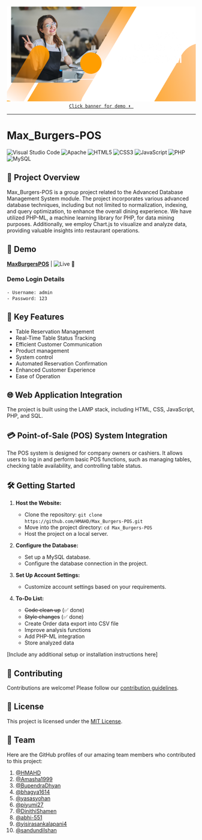 <p align="center">
  <a href="https://maxburgerspos.000webhostapp.com" target="_blank">
    <img src="https://github.com/HMAHD/Max_Burgers-POS/blob/a9f33100dd57453bcabf435a90a1005e69a5fb13/MAX%20BURGERS%20POS%20SYSTEM.png" alt="Max_Burgers-POS Logo">
    <br>
    <code>Click banner for demo ⬆️ </code>
  </a>
</p>

---

# Max_Burgers-POS
![Visual Studio Code](https://img.shields.io/badge/Visual%20Studio%20Code-0078d7.svg?style=for-the-badge&logo=visual-studio-code&logoColor=white)
![Apache](https://img.shields.io/badge/apache-%23D42029.svg?style=for-the-badge&logo=apache&logoColor=white)
![HTML5](https://img.shields.io/badge/html5-%23E34F26.svg?style=for-the-badge&logo=html5&logoColor=white)
![CSS3](https://img.shields.io/badge/css3-%231572B6.svg?style=for-the-badge&logo=css3&logoColor=white)
![JavaScript](https://img.shields.io/badge/javascript-%23323330.svg?style=for-the-badge&logo=javascript&logoColor=%23F7DF1E)
![PHP](https://img.shields.io/badge/php-%23777BB4.svg?style=for-the-badge&logo=php&logoColor=white)
![MySQL](https://img.shields.io/badge/mysql-%2300f.svg?style=for-the-badge&logo=mysql&logoColor=white)

## 🚀 Project Overview

Max_Burgers-POS is a group project related to the Advanced Database Management System module. The project incorporates various advanced database techniques, including but not limited to normalization, indexing, and query optimization, to enhance the overall dining experience. We have utilized PHP-ML, a machine learning library for PHP, for data mining purposes. Additionally, we employ Chart.js to visualize and analyze data, providing valuable insights into restaurant operations.

## 🎥 Demo

**[MaxBurgersPOS](https://maxburgerspos.000webhostapp.com)** | <img src="https://media1.giphy.com/media/f5NQ7J743N8hVDM1Yu/giphy.gif" alt="Live 🔴" width="50">

### Demo Login Details
```
- Username: admin
- Password: 123
```

## 🌟 Key Features

- Table Reservation Management
- Real-Time Table Status Tracking
- Efficient Customer Communication
- Product management
- System control
- Automated Reservation Confirmation
- Enhanced Customer Experience
- Ease of Operation

## 🌐 Web Application Integration

The project is built using the LAMP stack, including HTML, CSS, JavaScript, PHP, and SQL.

## 💳 Point-of-Sale (POS) System Integration

The POS system is designed for company owners or cashiers. It allows users to log in and perform basic POS functions, such as managing tables, checking table availability, and controlling table status.

## 🛠️ Getting Started

1. **Host the Website:**
   - Clone the repository: `git clone https://github.com/HMAHD/Max_Burgers-POS.git`
   - Move into the project directory: `cd Max_Burgers-POS`
   - Host the project on a local server.

2. **Configure the Database:**
   - Set up a MySQL database.
   - Configure the database connection in the project.

3. **Set Up Account Settings:**
   - Customize account settings based on your requirements.

4. **To-Do List:**
   - ~~Code clean up~~ (✅ done)
   - ~~Style changes~~ (✅ done)
   - Create Order data export into CSV file
   - Improve analysis functions
   - Add PHP-ML integration
   - Store analyzed data

[Include any additional setup or installation instructions here]

## 🤝 Contributing

Contributions are welcome! Please follow our [contribution guidelines](CONTRIBUTING.md).

## 📃 License

This project is licensed under the [MIT License](LICENSE).

## 👥 Team

Here are the GitHub profiles of our amazing team members who contributed to this project:

1. [@HMAHD](https://github.com/HMAHD)
2. [@Amasha1999](https://github.com/Amasha1999)
3. [@BupendraDhyan](https://github.com/BupendraDhyan)
4. [@bhagya1614](https://github.com/bhagya1614)
5. [@yasasyohan](https://github.com/yasasyohan)
6. [@piyumi27](https://github.com/piyumi27)
7. [@DinithiShamen](https://github.com/DinithiShamen)
8. [@abhi-551](https://github.com/abhi-551)
9. [@yisirasankalapani4](https://github.com/yisirasankalapani4)
10. [@sandundilshan](https://github.com/sandundilshan)

